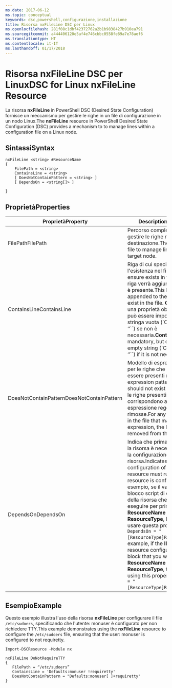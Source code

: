 ```yaml
---
ms.date: 2017-06-12
ms.topic: conceptual
keywords: dsc,powershell,configurazione,installazione
title: Risorsa nxFileLine DSC per Linux
ms.openlocfilehash: 281f08c1dbf42372762a2b1b9838427b910ea791
ms.sourcegitcommit: a444406120e5af4e746cbbc0558fe89a7e78aef6
ms.translationtype: HT
ms.contentlocale: it-IT
ms.lasthandoff: 01/17/2018
---
```

# <a name="dsc-for-linux-nxfileline-resource"></a><span data-ttu-id="20b77-103">Risorsa nxFileLine DSC per Linux</span><span class="sxs-lookup"><span data-stu-id="20b77-103">DSC for Linux nxFileLine Resource</span></span>

<span data-ttu-id="20b77-104">La risorsa **nxFileLine** in PowerShell DSC (Desired State Configuration) fornisce un meccanismo per gestire le righe in un file di configurazione in un nodo Linux.</span><span class="sxs-lookup"><span data-stu-id="20b77-104">The **nxFileLine** resource in PowerShell Desired State Configuration (DSC) provides a mechanism to to manage lines within a configuration file on a Linux node.</span></span>

## <a name="syntax"></a><span data-ttu-id="20b77-105">Sintassi</span><span class="sxs-lookup"><span data-stu-id="20b77-105">Syntax</span></span>

```
nxFileLine <string> #ResourceName
{
    FilePath = <string>
    ContainsLine = <string>
    [ DoesNotContainPattern = <string> ]
    [ DependsOn = <string[]> ]

}
```

## <a name="properties"></a><span data-ttu-id="20b77-106">Proprietà</span><span class="sxs-lookup"><span data-stu-id="20b77-106">Properties</span></span>

|  <span data-ttu-id="20b77-107">Proprietà</span><span class="sxs-lookup"><span data-stu-id="20b77-107">Property</span></span> |  <span data-ttu-id="20b77-108">Description</span><span class="sxs-lookup"><span data-stu-id="20b77-108">Description</span></span> | 
|---|---|
| <span data-ttu-id="20b77-109">FilePath</span><span class="sxs-lookup"><span data-stu-id="20b77-109">FilePath</span></span>| <span data-ttu-id="20b77-110">Percorso completo del file in cui gestire le righe nel nodo di destinazione.</span><span class="sxs-lookup"><span data-stu-id="20b77-110">The full path to the file to manage lines in on the target node.</span></span>| 
| <span data-ttu-id="20b77-111">ContainsLine</span><span class="sxs-lookup"><span data-stu-id="20b77-111">ContainsLine</span></span>| <span data-ttu-id="20b77-112">Riga di cui specificare l'esistenza nel file.</span><span class="sxs-lookup"><span data-stu-id="20b77-112">A line to ensure exists in the file.</span></span> <span data-ttu-id="20b77-113">Questa riga verrà aggiunta al file, se non è presente.</span><span class="sxs-lookup"><span data-stu-id="20b77-113">This line will be appended to the file if it does not exist in the file.</span></span> <span data-ttu-id="20b77-114">**ContainsLine** è una proprietà obbligatoria, ma può essere impostata su una stringa vuota (\`ContainsLine = ‘’\`\`) se non è necessaria.</span><span class="sxs-lookup"><span data-stu-id="20b77-114">**ContainsLine** is mandatory, but can be set to an empty string (\`ContainsLine = ‘’\`\`) if it is not needed.</span></span>| 
| <span data-ttu-id="20b77-115">DoesNotContainPattern</span><span class="sxs-lookup"><span data-stu-id="20b77-115">DoesNotContainPattern</span></span>| <span data-ttu-id="20b77-116">Modello di espressione regolare per le righe che non devono essere presenti nel file.</span><span class="sxs-lookup"><span data-stu-id="20b77-116">A regular expression pattern for lines that should not exist in the file.</span></span> <span data-ttu-id="20b77-117">Tutte le righe presenti nel file che corrispondono a questa espressione regolare verranno rimosse.</span><span class="sxs-lookup"><span data-stu-id="20b77-117">For any lines that exist in the file that match this regular expression, the line will be removed from the file.</span></span>| 
| <span data-ttu-id="20b77-118">DependsOn</span><span class="sxs-lookup"><span data-stu-id="20b77-118">DependsOn</span></span> | <span data-ttu-id="20b77-119">Indica che prima di configurare la risorsa è necessario eseguire la configurazione di un'altra risorsa.</span><span class="sxs-lookup"><span data-stu-id="20b77-119">Indicates that the configuration of another resource must run before this resource is configured.</span></span> <span data-ttu-id="20b77-120">Ad esempio, se il valore di **ID** del blocco script di configurazione della risorsa che si vuole eseguire per primo è **ResourceName** e il tipo è **ResourceType**, la sintassi per usare questa proprietà è `DependsOn = "[ResourceType]ResourceName"`.</span><span class="sxs-lookup"><span data-stu-id="20b77-120">For example, if the **ID** of the resource configuration script block that you want to run first is **ResourceName** and its type is **ResourceType**, the syntax for using this property is `DependsOn = "[ResourceType]ResourceName"`.</span></span>| 

## <a name="example"></a><span data-ttu-id="20b77-121">Esempio</span><span class="sxs-lookup"><span data-stu-id="20b77-121">Example</span></span>

<span data-ttu-id="20b77-122">Questo esempio illustra l'uso della risorsa **nxFileLine** per configurare il file `/etc/sudoers`, specificando che l'utente: monuser è configurato per non richiedere TTY.</span><span class="sxs-lookup"><span data-stu-id="20b77-122">This example demonstrates using the **nxFileLine** resource to configure the `/etc/sudoers` file, ensuring that the user: monuser is configured to not requiretty.</span></span>

```
Import-DSCResource -Module nx 

nxFileLine DoNotRequireTTY
{
   FilePath = “/etc/sudoers”
   ContainsLine = 'Defaults:monuser !requiretty'
   DoesNotContainPattern = "Defaults:monuser[ ]+requiretty"
} 
```


